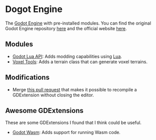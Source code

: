 # Dogot Engine

The [Godot Engine](https://godotengine.org/) with pre-installed modules. You can find the original Godot Engine repository [here](https://github.com/godotengine/godot) and the official website [here](https://godotengine.org/).

## Modules

- [Godot Lua API](https://github.com/WeaselGames/godot_luaAPI): Adds modding capabilities using [Lua](http://www.lua.org/).
- [Voxel Tools](https://github.com/Zylann/godot_voxel): Adds a terrain class that can generate voxel terrains.

## Modifications

- Merge [this pull request](https://github.com/godotengine/godot/pull/80188) that makes it possible to recompile a GDExtension without closing the editor.

## Awesome GDExtensions

These are some GDExtensions I found that I think could be useful.

- [Godot Wasm](https://github.com/ashtonmeuser/godot-wasm): Adds support for running Wasm code.
